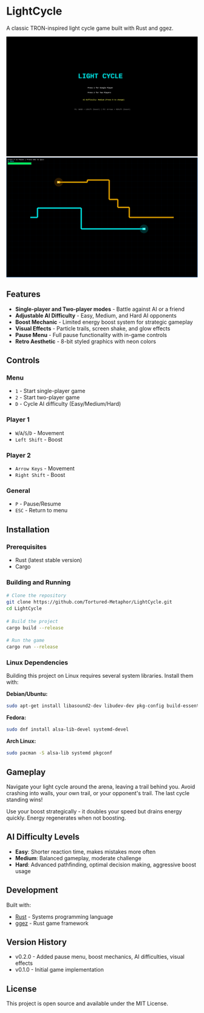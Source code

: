 # LightCycle

A classic TRON-inspired light cycle game built with Rust and ggez.

![LightCycle menu screenshot](img/menu.png)
![LightCycle gameplay screenshot](img/game.png)

## Features

- **Single-player and Two-player modes** - Battle against AI or a friend
- **Adjustable AI Difficulty** - Easy, Medium, and Hard AI opponents
- **Boost Mechanic** - Limited energy boost system for strategic gameplay
- **Visual Effects** - Particle trails, screen shake, and glow effects
- **Pause Menu** - Full pause functionality with in-game controls
- **Retro Aesthetic** - 8-bit styled graphics with neon colors

## Controls

### Menu
- `1` - Start single-player game
- `2` - Start two-player game
- `D` - Cycle AI difficulty (Easy/Medium/Hard)

### Player 1
- `W`/`A`/`S`/`D` - Movement
- `Left Shift` - Boost

### Player 2
- `Arrow Keys` - Movement
- `Right Shift` - Boost

### General
- `P` - Pause/Resume
- `ESC` - Return to menu

## Installation

### Prerequisites
- Rust (latest stable version)
- Cargo

### Building and Running

```bash
# Clone the repository
git clone https://github.com/Tortured-Metaphor/LightCycle.git
cd LightCycle

# Build the project
cargo build --release

# Run the game
cargo run --release
```

### Linux Dependencies

Building this project on Linux requires several system libraries. Install them with:

**Debian/Ubuntu:**
```bash
sudo apt-get install libasound2-dev libudev-dev pkg-config build-essential
```

**Fedora:**
```bash
sudo dnf install alsa-lib-devel systemd-devel
```

**Arch Linux:**
```bash
sudo pacman -S alsa-lib systemd pkgconf
```

## Gameplay

Navigate your light cycle around the arena, leaving a trail behind you. Avoid crashing into walls, your own trail, or your opponent's trail. The last cycle standing wins!

Use your boost strategically - it doubles your speed but drains energy quickly. Energy regenerates when not boosting.

## AI Difficulty Levels

- **Easy**: Shorter reaction time, makes mistakes more often
- **Medium**: Balanced gameplay, moderate challenge
- **Hard**: Advanced pathfinding, optimal decision making, aggressive boost usage

## Development

Built with:
- [Rust](https://www.rust-lang.org/) - Systems programming language
- [ggez](https://ggez.rs/) - Rust game framework

## Version History

- v0.2.0 - Added pause menu, boost mechanics, AI difficulties, visual effects
- v0.1.0 - Initial game implementation

## License

This project is open source and available under the MIT License.

